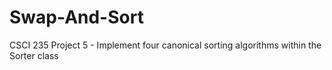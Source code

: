 # Swap-And-Sort
CSCI 235 Project 5 - Implement four canonical sorting algorithms within the Sorter class
